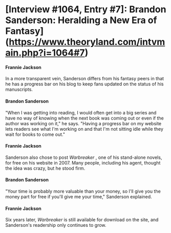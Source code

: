 # [Interview #1064, Entry #7]: Brandon Sanderson: Heralding a New Era of Fantasy](https://www.theoryland.com/intvmain.php?i=1064#7)

#### Frannie Jackson

In a more transparent vein, Sanderson differs from his fantasy peers in that he has a progress bar on his blog to keep fans updated on the status of his manuscripts.

#### Brandon Sanderson

"When I was getting into reading, I would often get into a big series and have no way of knowing when the next book was coming out or even if the author was working on it," he says. "Having a progress bar on my website lets readers see what I'm working on and that I'm not sitting idle while they wait for books to come out."

#### Frannie Jackson

Sanderson also chose to post
*Warbreaker*
, one of his stand-alone novels, for free on his website in 2007. Many people, including his agent, thought the idea was crazy, but he stood firm.

#### Brandon Sanderson

"Your time is probably more valuable than your money, so I'll give you the money part for free if you'll give me your time," Sanderson explained.

#### Frannie Jackson

Six years later,
*Warbreaker*
is still available for download on the site, and Sanderson's readership only continues to grow.

